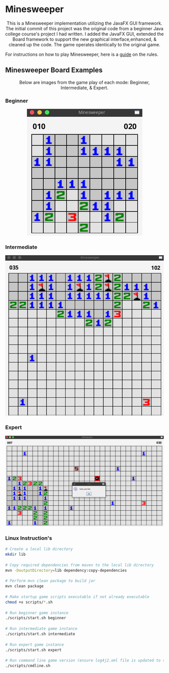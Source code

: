 # Minesweeper

<p align="center">
This is a Minesweeper implementation utilizing the JavaFX GUI framework. The initial commit of 
this project was the original code from a beginner Java college course's project I had written. I
added the JavaFX GUI, extended the Board framework to support the new graphical interface,enhanced, & cleaned up the code. The game operates identically to the original game.

For instructions on how to play Minesweeper, here is a <a href="https://minesweepergame.com/strategy/how-to-play-minesweeper.php">guide</a> on the rules.
</p>

## Minesweeper Board Examples

<p align="center">
Below are images from the game play of each mode: Beginner, Intermediate, & Expert.
</p>

### Beginner

<p align="center"> <img src="https://github.com/xTriixrx/Minesweeper/blob/master/imgs/beginner.png"/> </p>

### Intermediate

<p align="center"> <img src="https://github.com/xTriixrx/Minesweeper/blob/master/imgs/intermediate.png"/> </p>

### Expert

<p align="center"> <img src="https://github.com/xTriixrx/Minesweeper/blob/master/imgs/expert.png"/> </p>

### Linux Instruction's

```Bash
# Create a local lib directory
mkdir lib

# Copy required dependencies from maven to the local lib directory
mvn -DoutputDirectory=lib dependency:copy-dependencies

# Perform mvn clean package to build jar
mvn clean package

# Make startup game scripts executable if not already executable
chmod +x scripts/*.sh

# Run beginner game instance
./scripts/start.sh beginner

# Run intermediate game instance
./scripts/start.sh intermediate

# Run expert game instance
./scripts/start.sh expert

# Run command line game version (ensure log4j2.xml file is updated to support console output)
./scripts/cmdline.sh
```
